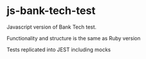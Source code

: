 # js-bank-tech-test

Javascript version of Bank Tech test.

Functionality and structure is the same as Ruby version

Tests replicated into JEST including mocks
